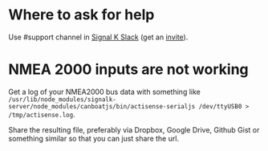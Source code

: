 # Where to ask for help

Use #support channel in [Signal K Slack](https://signalk-dev.slack.com/admin) (get an [invite](http://slack-invite.signalk.org/)).

# NMEA 2000 inputs are not working

Get a log of your NMEA2000 bus data with something like `/usr/lib/node_modules/signalk-server/node_modules/canboatjs/bin/actisense-serialjs /dev/ttyUSB0 > /tmp/actisense.log`.

Share the resulting file, preferably via Dropbox, Google Drive, Github Gist or something similar so that you can just share the url.

